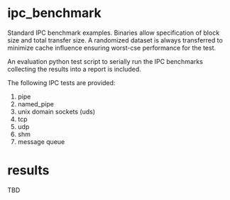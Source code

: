 # ipc_benchmark

Standard IPC benchmark examples.  Binaries allow specification of block size and
total transfer size.  A randomized dataset is always transferred to minimize
cache influence ensuring worst-cse performance for the test.

An evaluation python test script to serially run the IPC benchmarks collecting
the results into a report is included.  

The following IPC tests are provided:

1. pipe
2. named_pipe
3. unix domain sockets (uds)
4. tcp
5. udp
6. shm
7. message queue

# results

TBD